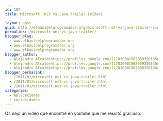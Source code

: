 ```yaml
---
id: 107
title: Microsoft .NET vs Java Trailer (Vídeo)

layout: post
guid: http://elbauldelprogramador.org/microsoft-net-vs-java-trailer-video/
permalink: /microsoft-net-vs-java-trailer/
blogger_blog:
  - www.elbauldelprogramador.org
  - www.elbauldelprogramador.org
  - www.elbauldelprogramador.org
blogger_author:
  - Alejandro Alcaldehttps://profiles.google.com/117030001562039350135noreply@blogger.com
  - Alejandro Alcaldehttps://profiles.google.com/117030001562039350135noreply@blogger.com
  - Alejandro Alcaldehttps://profiles.google.com/117030001562039350135noreply@blogger.com
blogger_permalink:
  - /2011/01/microsoft-net-vs-java-trailer.html
  - /2011/01/microsoft-net-vs-java-trailer.html
  - /2011/01/microsoft-net-vs-java-trailer.html
categories:
  - aplicaciones
  - curiosidades
---
```

Os dejo un vídeo que encontré en youtube que me resultó gracioso:



